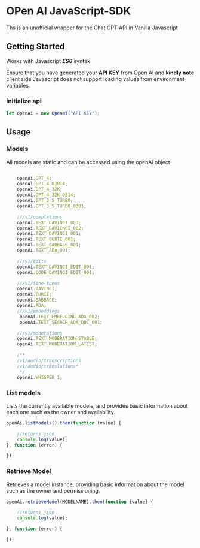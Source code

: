 # OPen AI JavaScript-SDK
Ths is an unofficial wrapper for the Chat GPT API in Vanilla Javascript

## Getting Started
Works with Javascript ***ES6*** syntax

Ensure that you have generated your **API KEY** from Open AI and **kindly note** 
client side Javascript does not support loading values from environment variables.

### initialize api

```javascript
let openAi = new Openai("API KEY");
```

## Usage

### Models
All models are static and can be accessed using the openAi object
```javascript

    openAi.GPT_4;
    openAi.GPT_4_03014;
    openAi.GPT_4_32K;
    openAi.GPT_4_32K_0314;
    openAi.GPT_3_5_TURBO;
    openAi.GPT_3_5_TURBO_0301;

    ///v1/completions
    openAi.TEXT_DAVINCI_003;
    openAi.TEXT_DAVICNCI_002;
    openAi.TEXT_DAVINCI_001;
    openAi.TEXT_CURIE_001;
    openAi.TEXT_CABBAGE_001;
    openAi.TEXT_ADA_001;

    ///v1/edits
    openAi.TEXT_DAVINCI_EDIT_001;
    openAi.CODE_DAVINCI_EDIT_001;

    ///v1/fine-tunes
    openAi.DAVINCI;
    openAi.CURIE;
    openAi.BABBAGE;
    openAi.ADA;
    ///v1/embeddings
     openAi.TEXT_EMBEDDING_ADA_002;
     openAi.TEXT_SEARCH_ADA_DOC_001;

    ///v1/moderations
    openAi.TEXT_MODERATION_STABLE;
    openAi.TEXT_MODERATION_LATEST;

    /**
    /v1/audio/transcriptions
    /v1/audio/translations*
     */
    openAi.WHISPER_1;

```

### List models

Lists the currently available models, and provides basic information about each one such as the owner and availability.

```javascript
openAi.listModels().then(function (value) {

    //returns json
    console.log(value);
}, function (error) {

});
```

### Retrieve Model

Retrieves a model instance, providing basic information about the model such as the owner and permissioning.
```javascript
openAi.retrieveModel(MODELNAME).then(function (value) {

    //returns json
    console.log(value);

}, function (error) {

});
```

